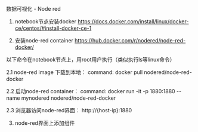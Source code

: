 数据可视化 - Node red

1. notebook节点安装docker
https://docs.docker.com/install/linux/docker-ce/centos/#install-docker-ce-1

2. 安装node-red container
https://hub.docker.com/r/nodered/node-red-docker/

以下命令在notebook节点上，用root用户执行（类似执行ls等linux命令）

2.1 node-red image 下载到本地：
command: docker pull nodered/node-red-docker

2.2 启动node-red container：
command: docker run -it -p 1880:1880 --name mynodered nodered/node-red-docker

2.3 浏览器访问node-red界面：
http://{host-ip}:1880

3. node-red界面上添加组件
